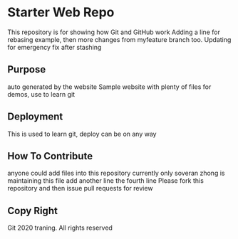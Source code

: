 # Starter Web Repo

This repository is for showing how Git and GitHub work
Adding a line for rebasing example, then more changes from myfeature branch too.
Updating for emergency fix after stashing

## Purpose

auto generated by the website
Sample website with plenty of files for demos, use to learn git

## Deployment

This is used to learn git, deploy can be on any way

## How To Contribute

anyone could add files into this repository
currently only soveran zhong is maintaining this file
add another line
the fourth line
Please fork this repository and then issue pull requests for review


## Copy Right
Git 2020 traning. All rights reserved
